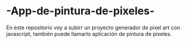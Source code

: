 # -App-de-pintura-de-pixeles-
En este repositorio voy a subirr un proyecto generador de pixel art con javascript, también puede llamarlo aplicación de pintura de píxeles. 

